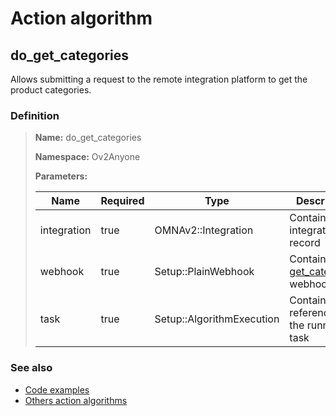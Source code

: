 # Action algorithm

## do_get_categories

Allows submitting a request to the remote integration platform to get the product categories.
    
### Definition

> **Name:** do_get_categories
> 
> **Namespace:** Ov2Anyone
>
> **Parameters:**
> 
> | Name | Required | Type | Description |
> | ---- | -------- | ---- | ----------- |
> | integration | true | OMNAv2::Integration | Contains integration record |
> | webhook | true | Setup::PlainWebhook | Contains the [get_categories](../webhooks/overview?id=get_categories) webhook |
> | task | true | Setup::AlgorithmExecution | Contains a reference to the running task |

### See also
* [Code examples](https://cenit.io/algorithm?f[name][40703][o]=is&f[name][40703][v]=do_get_categories&f[namespace][40840][o]=starts_with&f[namespace][40840][v]=Ov2)
* [Others action algorithms](overview?id=do_get_categories)